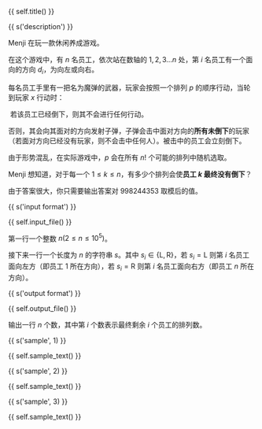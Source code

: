 {{ self.title() }}

{{ s('description') }}

Menji 在玩一款休闲养成游戏。

在这个游戏中，有 $n$ 名员工，依次站在数轴的 $1,2,3\dots n$ 处，第 $i$ 名员工有一个面向的方向 $d_i$，为向左或向右。

每名员工手里有一把名为魔弹的武器，玩家会按照一个排列 $p$ 的顺序行动，当轮到玩家 $x$ 行动时：

​	若该员工已经倒下，则其不会进行任何行动。

​	否则，其会向其面对的方向发射子弹，子弹会击中面对方向的**所有未倒下**的玩家（若面对方向已经没有玩家，则不会击中任何人）。被击中的员工会立刻倒下。

由于形势混乱，在实际游戏中，$p$ 会在所有 $n!$ 个可能的排列中随机选取。

Menji 想知道，对于每一个 $1\leq k\leq n$，有多少个排列会使**员工 $k$ 最终没有倒下**？

由于答案很大，你只需要输出答案对 $998244353$ 取模后的值。

{{ s('input format') }}

{{ self.input_file() }}

第一行一个整数 $n(2\leq n\leq 10^5)$。

接下来一行一个长度为 $n$ 的字符串 $s$。其中 $s_i\in\{\text{L},\text{R}\}$，若 $s_i=\text{L}$ 则第 $i$ 名员工面向左方（即员工 $1$ 所在方向），若 $s_i=\text{R}$ 则第 $i$ 名员工面向右方（即员工 $n$ 所在方向）。

{{ s('output format') }}

{{ self.output_file() }}

输出一行 $n$ 个数，其中第 $i$ 个数表示最终剩余 $i$ 个员工的排列数。

{{ s('sample', 1) }}

{{ self.sample_text() }}

{{ s('sample', 2) }}

{{ self.sample_text() }}

{{ s('sample', 3) }}

{{ self.sample_text() }}

